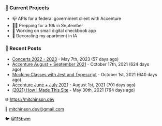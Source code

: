 ### 📌 Current Projects
- 📪 APIs for a federal government client with Accenture
- 🏃🏼 Prepping for a 10k in September
- 🤑 Working on small digital checkbook app
- 🏡 Decorating my apartment in IA

### 📝 Recent Posts

- [Concerts 2022 - 2023](https://blog.mitchinson.dev/concerts-2023) - May 7th, 2023 (57 days ago)
- [Accenture August + September 2021](https://blog.mitchinson.dev/pillar/aug-sep-21) - October 17th, 2021 (624 days ago)
- [Mocking Classes with Jest and Typescript](https://blog.mitchinson.dev/jest-typescript-mocks) - October 1st, 2021 (640 days ago)
- [Accenture June + July 2021](https://blog.mitchinson.dev/pillar/june-july-21) - August 1st, 2021 (701 days ago)
- [(2021) How I Made This Site](https://blog.mitchinson.dev/About-This-Site) - May 30th, 2021 (764 days ago)

🌐 https://mitchinson.dev

💌 mitchinson.dev@gmail.com

🐦 [@115bwm](https://twitter.com/115bwm)